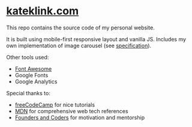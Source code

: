 # [kateklink.com](kateklink.com)

This repo contains the source code of my personal website.

It is built using mobile-first responsive layout and vanilla JS. Includes my own implementation of image carousel (see [specification](https://github.com/foundersandcoders/master-reference/blob/master/coursebook/prerequisites/image-carousel.md)). 

Other tools used:

* [Font Awesome](fontawesome.com)
* Google Fonts
* Google Analytics


Special thanks to:
* [freeCodeCamp](freecodecamp.org) for nice tutorials
* [MDN](developer.mozilla.org) for comprehensive web tech references
* [Founders and Coders](foundersandcoders.com) for motivation and mentorship

